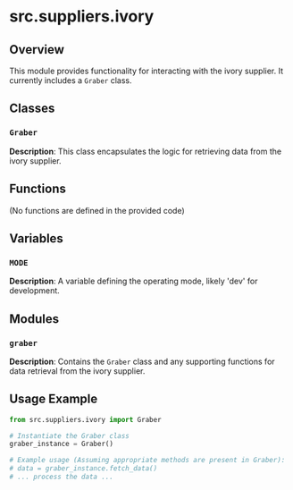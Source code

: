 # src.suppliers.ivory

## Overview

This module provides functionality for interacting with the ivory supplier.  It currently includes a `Graber` class.


## Classes

### `Graber`

**Description**:  This class encapsulates the logic for retrieving data from the ivory supplier.


## Functions

(No functions are defined in the provided code)

## Variables

### `MODE`

**Description**:  A variable defining the operating mode, likely 'dev' for development.


## Modules

### `graber`

**Description**:  Contains the `Graber` class and any supporting functions for data retrieval from the ivory supplier.


## Usage Example

```python
from src.suppliers.ivory import Graber

# Instantiate the Graber class
graber_instance = Graber()

# Example usage (Assuming appropriate methods are present in Graber):
# data = graber_instance.fetch_data()
# ... process the data ...
```